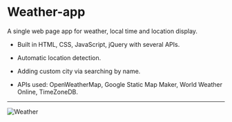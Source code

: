# Weather-app

A single web page app for weather, local time and location display.

- Built in HTML, CSS, JavaScript, jQuery with several APIs.
- Automatic location detection.
- Adding custom city via searching by name.

- APIs used:
OpenWeatherMap, Google Static Map Maker, World Weather Online, TimeZoneDB.

---
![Weather]()

